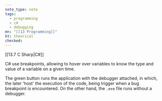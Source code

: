 ```yaml
---
note_type: note
tags:
  - programming
  - c#
  - debugging
mn: "[[13 Programming]]"
kt: theorical
checked: 
---
```

[[13.7 C Sharp|C#]]

C# use breakpoints, allowing to hover over variables to know the type and value of a variable on a given time. 

The green button runs the application with the debugger attached, in which, the later 'host' the execution of the code, being trigger when a bug breakpoint is encountered. On the other hand, the `.exe` file runs without a debugger.


